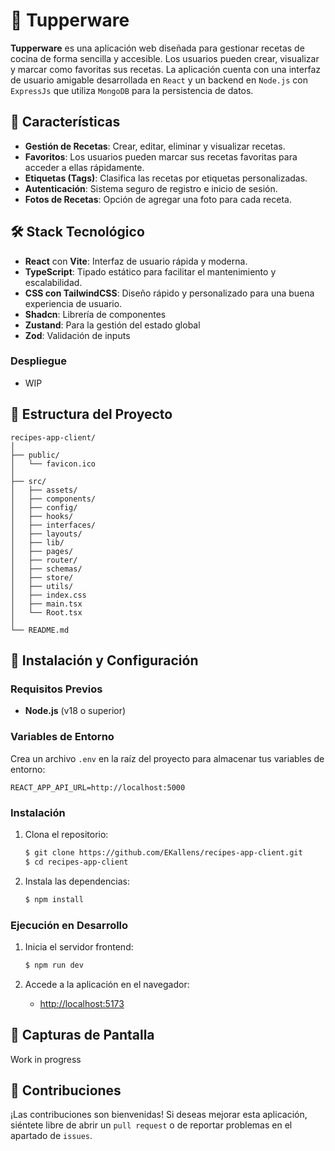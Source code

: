 # 🍲 Tupperware

**Tupperware** es una aplicación web diseñada para gestionar recetas de cocina de forma sencilla y accesible. Los usuarios pueden crear, visualizar y marcar como favoritas sus recetas. La aplicación cuenta con una interfaz de usuario amigable desarrollada en `React` y un backend en `Node.js` con `ExpressJs` que utiliza `MongoDB` para la persistencia de datos.

## 🚀 Características

-   **Gestión de Recetas**: Crear, editar, eliminar y visualizar recetas.
-   **Favoritos**: Los usuarios pueden marcar sus recetas favoritas para acceder a ellas rápidamente.
-   **Etiquetas (Tags)**: Clasifica las recetas por etiquetas personalizadas.
-   **Autenticación**: Sistema seguro de registro e inicio de sesión.
-   **Fotos de Recetas**: Opción de agregar una foto para cada receta.

## 🛠️ Stack Tecnológico

-   **React** con **Vite**: Interfaz de usuario rápida y moderna.
-   **TypeScript**: Tipado estático para facilitar el mantenimiento y escalabilidad.
-   **CSS con TailwindCSS**: Diseño rápido y personalizado para una buena experiencia de usuario.
-   **Shadcn**: Librería de componentes
-   **Zustand**: Para la gestión del estado global
-   **Zod**: Validación de inputs

### Despliegue

-   WIP

## 📁 Estructura del Proyecto

```plaintext
recipes-app-client/
│
├── public/
│   └── favicon.ico
│
├── src/
│   ├── assets/
│   ├── components/
│   ├── config/
│   ├── hooks/
│   ├── interfaces/
│   ├── layouts/
│   ├── lib/
│   ├── pages/
│   ├── router/
│   ├── schemas/
│   ├── store/
│   ├── utils/
│   ├── index.css
│   ├── main.tsx
│   └── Root.tsx
│
└── README.md
```

## 🚀 Instalación y Configuración

### Requisitos Previos

-   **Node.js** (v18 o superior)

### Variables de Entorno

Crea un archivo `.env` en la raíz del proyecto para almacenar tus variables de entorno:

```plaintext
REACT_APP_API_URL=http://localhost:5000
```

### Instalación

1. Clona el repositorio:

    ```bash
    $ git clone https://github.com/EKallens/recipes-app-client.git
    $ cd recipes-app-client
    ```

2. Instala las dependencias:

    ```bash
    $ npm install
    ```

### Ejecución en Desarrollo

1. Inicia el servidor frontend:

    ```bash
    $ npm run dev
    ```

2. Accede a la aplicación en el navegador:

    - [http://localhost:5173](http://localhost:5173)

## 🎨 Capturas de Pantalla

Work in progress

## 🤝 Contribuciones

¡Las contribuciones son bienvenidas! Si deseas mejorar esta aplicación, siéntete libre de abrir un `pull request` o de reportar problemas en el apartado de `issues`.
